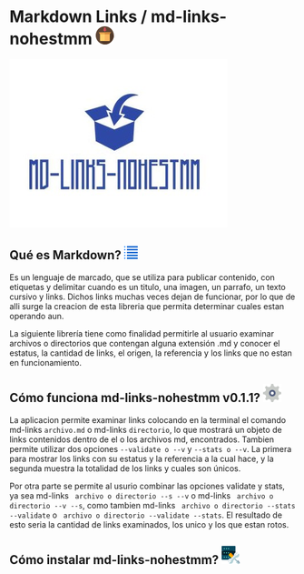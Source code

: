 # Markdown Links / md-links-nohestmm ![package](images/package.jpg)


![logo](images/logo-md-links.jpg)

## Qué es Markdown? ![mdicon](images/md.jpg)

Es un lenguaje de marcado, que se utiliza para publicar contenido, con etiquetas y delimitar cuando es un titulo, una imagen, un parrafo, un texto cursivo y links. Dichos links muchas veces dejan de funcionar, por lo que de alli surge la creacion de esta libreria que permita determinar cuales estan operando aun.

La siguiente librería tiene como finalidad permitirle al usuario examinar archivos o directorios que contengan alguna extensión .md y conocer el estatus, la cantidad de links, el origen, la referencia y los links que no estan en funcionamiento.

## Cómo funciona md-links-nohestmm v0.1.1?  ![settings](images/settings.jpg)

La aplicacion permite examinar links colocando en la terminal el comando md-links  `archivo.md` o md-links `directorio`, lo que mostrará un objeto de links contenidos dentro de el o los archivos md, encontrados. Tambien permite utilizar dos opciones `--validate o --v` y `--stats o --v`. La primera para mostrar los links con su estatus y la referencia a la cual hace, y la segunda muestra la totalidad de los links y cuales son únicos. 

Por otra parte se permite al usurio combinar las opciones validate y stats, ya sea md-links ` archivo o directorio --s --v` o  md-links ` archivo o directorio --v --s`, como tambien  md-links ` archivo o directorio --stats --validate` o ` archivo o directorio --validate --stats`. El resultado de esto seria la cantidad de links examinados, los unico y los que estan rotos.


## Cómo instalar md-links-nohestmm? ![configuration](images/configuration.jpg)



